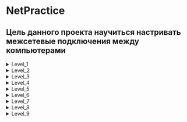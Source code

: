 # NetPractice

## Цель данного проекта научиться  настривать межсетевые подключения между компьютерами

<details>
<summary>Level_1</summary>

________________________________________________________________

<p><img src="https://github.com/ifanzilka/NetPractice/blob/master/image/lvl1_1.png" alt="Ссылка"></p>
________________________________________________________________
  
 ### Здесь нам нужно настроить компьютеры, в рамках одной домашней сети.
  
 ### Изначально подключение не работает, так как компьютер имеет

  ```
  Interface B1
  IP : 104.39.23.12
  Mask : 255.255.255.0
  ```
  ### Из этого следует что 
  
  ```
  Network:  104.39.23.0
  Diaposon: 104.39.23.1 - 104.39.23.254
  ```
  
  ### А у Компьютера А1  ```104.93.23.17 ``` Что не входит в данный диапозон. 
  
  ###  Поэтому меняем IP у A1 на подходящий из диапозона и вуаля... Анологично со вторым компьютером
  
 
<p><img src="https://github.com/ifanzilka/NetPractice/blob/master/image/lvl1_2.png" alt="Ссылка"></p>

</details>

<details>
<summary>Level_2</summary>

________________________________________________________________

<p><img src="https://github.com/ifanzilka/NetPractice/blob/master/image/lvl2_1.png" alt="Ссылка"></p>
________________________________________________________________

 ### Очень похоже на первое задание, только здесь чтобы компьютеры могли коммуницировать между собой, они должны быть в рамках одной сети. 
 ### Чтобы понять какая сеть, возьмем маску от А1  и IP от B1 и подсчитаем какая сеть 
  ```
  IP : 192.168.20.222
  Mask : 255.255.255.224
  ```
### Получается 
  ```
  Network:  192.168.20.192
  Diaposon: 192.168.20.193 - 192.168.20.222
  ```
### Чтобы все заработало берем любой IP из диапозона и ставим в A1, а также  меняем маску у B1 на аналогучную A1  
  
#
  
### Компьютеры С1 и D1 не могут скомуницироваться так как диапозон ```127.0.0.1 - 127.255.255.254``` используется для коммуникации с самим собой (Addresses on Loopback)
  
### Для решения этой проблемы просто берем другое адресное пространство   
  
<p><img src="https://github.com/ifanzilka/NetPractice/blob/master/image/lvl2_2.png" alt="Ссылка"></p>
  
</details>



<details>
<summary>Level_3</summary>

________________________________________________________________

<p><img src="https://github.com/ifanzilka/NetPractice/blob/master/image/lvl3_1.png" alt="Ссылка"></p>
________________________________________________________________

### Здесь у нас появляется новый обьект. Сетевой коммутатор (жарг. свитч, свич от англ. switch — переключатель) — устройство, предназначенное для соединения нескольких узлов компьютерной сети в пределах одного или нескольких сегментов сети.
### Очень важно коммутатор работает в рамках одной сети  
  
### Аналогично предыдущим заданиям берем маску от C1 и  IP от  A1 и строим подходящую сеть

  ### Получается 
  ```
  Network:  104.198.133.0
  Diaposon: 104.198.133.1 - 104.198.133.126
  ```
### Далее просто заполняем любым IP из диапозона и  не забываем про маски:) 

 ________________________________________________________________

<p><img src="https://github.com/ifanzilka/NetPractice/blob/master/image/lvl3_2.png" alt="Ссылка"></p>
________________________________________________________________
  
</details>

<details>
<summary>Level_4</summary>

________________________________________________________________

<p><img src="https://github.com/ifanzilka/NetPractice/blob/master/image/lvl4_1.png" alt="Ссылка"></p>
________________________________________________________________

 ### Здесь добавляется новый обьект Маршрутизатор 
 https://hobbyits.com/naznachenie-i-funkcii-marshrutizatora-v-lokalnoj-seti/
  
   
 ### В данном задании нам нужно Соеденить двух клиентов между собой и также каждый клиент с роутером, для нас доступны 3 интрфейса подключения к роутеру
 
 ### Чтобы все зараюотало, нам нужнл чтобы Оба клиента и интерфейс роутера были все в рамках одной сети (мы берем пустой интрфейс и подбираем ему подходящий  IP и маску, такую чтобы она включала клиента A1)
  
  ________________________________________________________________

<p><img src="https://github.com/ifanzilka/NetPractice/blob/master/image/lvl4_3.png" alt="Ссылка"></p>
________________________________________________________________

  
</details>

<details>
<summary>Level_5</summary>

________________________________________________________________

<p><img src="https://github.com/ifanzilka/NetPractice/blob/master/image/lvl5_1.png" alt="Ссылка"></p>
________________________________________________________________

#### Здесь у нас появилась новая графа, давайте разберемся что это
   
  ```
      client A: Machine A
      Routes :
      ... => ...
   ```
#### Эта штука называется статическим маршрутом
#### Статический маршрут используется, когда компьютер хочет связаться с кем-то вне своей сети.
Если пункт назначения соответствует левой части (0.0.0.0/0 в этом примере, что является "по умолчанию", что означает, что он соответствует всему), он попросит правую часть (192.168.0.254 здесь) переслать сообщение  
  
#### "Правую часть" называется шлюзом, у вас же на вашем собственном компьютере (ваш интернет-провайдер роутер) : каждый раз, когда вы хотите зайти в интернет, ваш компьютер спрашивает его, потому что он единственный, кто знает, куда идти.
во-первых, вам нужно настроить "правильный сети" :  
  
#### Вот пример как это работает
  
<p><img src="https://github.com/ifanzilka/NetPractice/blob/master/image/lvl5_2.png" alt="Ссылка"></p>  
  
  
#### 1)Мы вроде немного с вами разобрались, давайте попробуем решить нашу задачу, укажем статическому маршруту кому будем отправлять (всем: 0.0.0.0/0), и через какой интрфейс (18.171.197.126) 

#### 2) Также интрфейс A1 и R1 должны быть в одной сети (мы это уже умеем делать :). )
  
#### 3) Также интрфейс B1 и R2 должны быть в одной сети (мы это уже умеем делать :). )  

#### 4) Ну и последнее, нам нужно настроить статичсекий маршрут для B (задать правый параметр, путь через интрфейс R2) 
  
  
  <p><img src="https://github.com/ifanzilka/NetPractice/blob/master/image/lvl5_3.png" alt="Ссылка"></p>  
  
  
</details>




<details>
<summary>Level_6</summary>

________________________________________________________________

<p><img src="https://github.com/ifanzilka/NetPractice/blob/master/image/lvl6_1.png" alt="Ссылка"></p>
________________________________________________________________
  
#### Здесь мы должны настроить свзяь с интернетом  

#### 1) Для начала настроим взаимодейсвие интрфейсов A1 и  R1 в одной сети (мы это уже с вами делали)
#### 2) Далее  в router R слева указыаем что отправляем всем сетям
  
#### 3) Ну и последнее  в internet I указыаем что будем отправлять нашей сети (83.71.194.129/25)
  
  <p><img src="https://github.com/ifanzilka/NetPractice/blob/master/image/lvl6_2.png" alt="Ссылка"></p>
  
</details>

<details>
<summary>Level_7</summary>

________________________________________________________________

<p><img src="https://github.com/ifanzilka/NetPractice/blob/master/image/lvl7_1.png" alt="Ссылка"></p>
________________________________________________________________
  
  #### Здесь нам нужно все настроить, чтобы два компьютера общались между собой, используя два маршрутизатора
  
  #### Здесь важно чтобы не было пересечения сетей 
  
  
  #### А) Сделайте интерфейс A1 и интерфейс R11 одной и той же маской подсети
  #### Чтобы настроить клиент A, перейдите в раздел Интерфейс A1 - > Интерфейс R11.
  #### (B) Интерфейс R12 и интерфейс R21 должны иметь одну и ту же маску подсети.
  #### В конфигурации roter R1 установите значение Интерфейс R12 -> Интерфейс R21.
  #### В конфигурации ротора R2 настройте Интерфейс R21 -> Интерфейс R12.
  #### (C) Интерфейс R22 и интерфейс C1 должны иметь одну и ту же маску подсети.
  #### В конфигурации клиента C настройте Интерфейс C1 -> Интерфейс R22.
  #### (A), (B) и (C) у каждого есть разные маски подсети
  #### Поскольку маршрутизатор подключается к другой сети, отображается IP-адрес в той же сети
  
  
  <p><img src="https://github.com/ifanzilka/NetPractice/blob/master/image/lvl7_2.png" alt="Ссылка"></p>
  
</details>

<details>
<summary>Level_8</summary>

________________________________________________________________

<p><img src="https://github.com/ifanzilka/NetPractice/blob/master/image/lvl8_1.png" alt="Ссылка"></p>
________________________________________________________________
  
  
 #### Интернет-маршруты заполняют сетевой адрес сети, подключенной к интерфейсу, подключенному к Интернету
 #### Частные IP-адреса нельзя использовать, если они подключены к Интернету
 #### 10.0.0.0 ~ 10.255.255.255 (10.0.0.0/8) (Класс А)
 #### 172.16.0.0 ~ 172.31.255.255 (172.16.0.0/12) (Класс B)
 #### 192.168.0.0 ~ 192.168.255.255 (192.168.0.0/16) (Класс C)
  
  
 #### 1) Настроим ```internet I ``` чтобы он отправлял запросы через ```Interface R12```
  
 #### 2) Теперь в ```Interface R13``` укажем сеть и маску, такую же через которую посылает ```router R2 ```
  
 #### 3) Теперь в ```Interface R21``` укажем сеть с которой свзяан ```Interface R13```
  
 #### 4) Теперь в ```router R1``` укажем чтобы пакеты шли через интрфейс ```Interface R21 ```
 
 #### 5) Теперь нужно ```Interface R23``` и ```Interface R22``` разделить на две подсети ```30.12.23.1``` и ```30.12.23.17```
  
 #### 6) Теперь нужно настроить  ```client D``` и ```client С``` чтобы работали с нашими интрфейсами
 
 #### 7) Теперь нужно настроить  ```Interface D1``` и ```Interface С1``` чтобы они были в одной сети с ```Interface R23``` и ```Interface R22```
  
  
  <p><img src="https://github.com/ifanzilka/NetPractice/blob/master/image/lvl8_2.png" alt="Ссылка"></p>
  
</details>


<details>
<summary>Level_9</summary>

________________________________________________________________

<p><img src="https://github.com/ifanzilka/NetPractice/blob/master/image/lvl9_1.png" alt="Ссылка"></p>
________________________________________________________________
  
## 1) В первую очередь выполним Goal 3 настроить чтобы работали meson need to communicate with Internet 

####  Для этого настроим ```Client A```, ```Interface A1```, ```Interface R11``` так чтобы они были в одной сети
  
#### Чтобы мы могли коммуницировать с   ```Internet``` , пропишем путь чтобы пакеты шли в нашу сеть
  
  
<p><img src="https://github.com/ifanzilka/NetPractice/blob/master/image/lvl9_2.png" alt="Ссылка"></p>  
  
## 2) Теперь выполним Goal 2 : cation need to communicate with gluon 
 
  
<p><img src="https://github.com/ifanzilka/NetPractice/blob/master/image/lvl9_4.png" alt="Ссылка"></p>    
  
</details>




